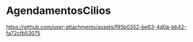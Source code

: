 # AgendamentosCilios




https://github.com/user-attachments/assets/f95b0352-be63-4d0a-bb42-fa72cfb53075

